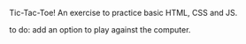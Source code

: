 Tic-Tac-Toe!
An exercise to practice basic HTML, CSS and JS. 

to do:
add an option to play against the computer.
 
 

